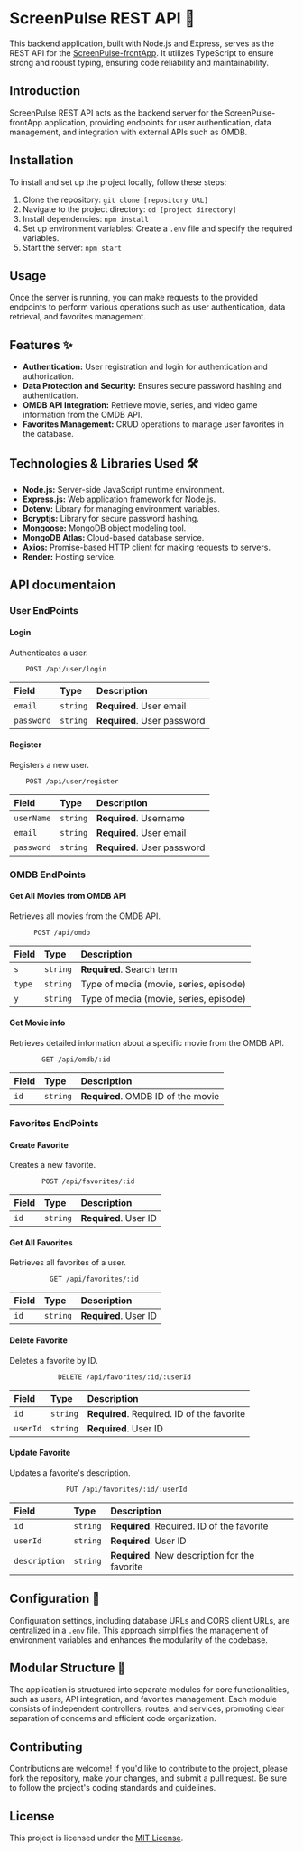 # ScreenPulse REST API 🚀

This backend application, built with Node.js and Express, serves as the REST API for the [ScreenPulse-frontApp](https://github.com/EduGese/ScreenPulse-frontApp). It utilizes TypeScript to ensure strong and robust typing, ensuring code reliability and maintainability.

## Introduction
ScreenPulse REST API acts as the backend server for the ScreenPulse-frontApp application, providing endpoints for user authentication, data management, and integration with external APIs such as OMDB.

## Installation
To install and set up the project locally, follow these steps:
1. Clone the repository: `git clone [repository URL]`
2. Navigate to the project directory: `cd [project directory]`
3. Install dependencies: `npm install`
4. Set up environment variables: Create a `.env` file and specify the required variables.
5. Start the server: `npm start`

## Usage
Once the server is running, you can make requests to the provided endpoints to perform various operations such as user authentication, data retrieval, and favorites management.

## Features ✨
- **Authentication:** User registration and login for authentication and authorization.
- **Data Protection and Security:** Ensures secure password hashing and authentication.
- **OMDB API Integration:** Retrieve movie, series, and video game information from the OMDB API.
- **Favorites Management:** CRUD operations to manage user favorites in the database.

## Technologies & Libraries Used 🛠️
- **Node.js:** Server-side JavaScript runtime environment.
- **Express.js:** Web application framework for Node.js.
- **Dotenv:** Library for managing environment variables.
- **Bcryptjs:** Library for secure password hashing.
- **Mongoose:** MongoDB object modeling tool.
- **MongoDB Atlas:** Cloud-based database service.
- **Axios:** Promise-based HTTP client for making requests to servers.
- **Render:** Hosting service.

## API documentaion

### User EndPoints

#### Login
Authenticates a user.

```http
    POST /api/user/login

```

| Field | Type     | Description                |
| :-------- | :------- | :------------------------- |
| `email` | `string` | **Required**. User email |
| `password` | `string` | **Required**. User password |

#### Register
Registers a new user.
```http
    POST /api/user/register
```

| Field | Type     | Description                       |
| :-------- | :------- | :-------------------------------- |
| `userName`      | `string` | **Required**. Username |
| `email` | `string` | **Required**. User email |
| `password` | `string` | **Required**. User password |


### OMDB EndPoints
#### Get All Movies from OMDB API
Retrieves all movies from the OMDB API.

```http
      POST /api/omdb

```

| Field | Type     | Description                |
| :-------- | :------- | :------------------------- |
| `s` | `string` | **Required**. Search term |
| `type` | `string` | Type of media (movie, series, episode) |
| `y` | `string` | Type of media (movie, series, episode) |


#### Get Movie info
Retrieves detailed information about a specific movie from the OMDB API.

```http
        GET /api/omdb/:id

```

| Field | Type     | Description                |
| :-------- | :------- | :------------------------- |
| `id` | `string` | **Required**. OMDB ID of the movie|



### Favorites EndPoints
#### Create Favorite
Creates a new favorite.

```http
        POST /api/favorites/:id

```

| Field | Type     | Description                |
| :-------- | :------- | :------------------------- |
| `id` | `string` | **Required**. User ID |


#### Get All Favorites
Retrieves all favorites of a user.

```http
          GET /api/favorites/:id

```

| Field | Type     | Description                |
| :-------- | :------- | :------------------------- |
| `id` | `string` | **Required**. User ID |

#### Delete Favorite
Deletes a favorite by ID.

```http
            DELETE /api/favorites/:id/:userId

```

| Field | Type     | Description                |
| :-------- | :------- | :------------------------- |
| `id` | `string` | **Required**. Required. ID of the favorite |
| `userId` | `string` | **Required**. User ID |

#### Update Favorite
Updates a favorite's description.

```http
              PUT /api/favorites/:id/:userId

```

| Field | Type     | Description                |
| :-------- | :------- | :------------------------- |
| `id` | `string` | **Required**. Required. ID of the favorite |
| `userId` | `string` | **Required**. User ID |
| `description` | `string` | **Required**. New description for the favorite |

## Configuration 🔧
Configuration settings, including database URLs and CORS client URLs, are centralized in a `.env` file. This approach simplifies the management of environment variables and enhances the modularity of the codebase.

## Modular Structure 🧩
The application is structured into separate modules for core functionalities, such as users, API integration, and favorites management. Each module consists of independent controllers, routes, and services, promoting clear separation of concerns and efficient code organization.

## Contributing
Contributions are welcome! If you'd like to contribute to the project, please fork the repository, make your changes, and submit a pull request. Be sure to follow the project's coding standards and guidelines.

## License
This project is licensed under the [MIT License](#).
